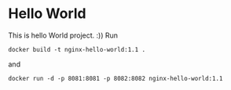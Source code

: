 # Hello World
This is hello World project. :))
Run
```
docker build -t nginx-hello-world:1.1 .

```
and 
```
docker run -d -p 8081:8081 -p 8082:8082 nginx-hello-world:1.1

```
